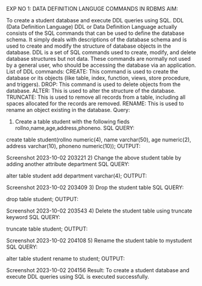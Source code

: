 EXP NO 1: DATA DEFINITION LANGUGE COMMANDS IN RDBMS
AIM:

To create a student database and execute DDL queries using SQL.
DDL (Data Definition Language)
DDL or Data Definition Language actually consists of the SQL commands that can be used to define the database schema. It simply deals with descriptions of the database schema and is used to create and modify the structure of database objects in the database. DDL is a set of SQL commands used to create, modify, and delete database structures but not data. These commands are normally not used by a general user, who should be accessing the database via an application.
List of DDL commands:
CREATE: This command is used to create the database or its objects (like table, index, function, views, store procedure, and triggers). DROP: This command is used to delete objects from the database. ALTER: This is used to alter the structure of the database. TRUNCATE: This is used to remove all records from a table, including all spaces allocated for the records are removed. RENAME: This is used to rename an object existing in the database.
Query:
1) Create a table student with the following fieds rollno,name,age,address,phoneno.
SQL QUERY:

create table student(rollno numeric(4), name varchar(50), age numeric(2), address varchar(10), phoneno numeric(10));
OUTPUT:

Screenshot 2023-10-02 203221
2) Change the above student table by adding another attribute department
SQL QUERY:

alter table student add department varchar(4);
OUTPUT:

Screenshot 2023-10-02 203409
3) Drop the student table
SQL QUERY:

drop table student;
OUTPUT:

Screenshot 2023-10-02 203543
4) Delete the student table using truncate keyword
SQL QUERY:

truncate table student;
OUTPUT:

Screenshot 2023-10-02 204108
5) Rename the student table to mystudent
SQL QUERY:

alter table student rename to student;
OUTPUT:

Screenshot 2023-10-02 204156
Result:
To create a student database and execute DDL queries using SQL is executed successfully.
